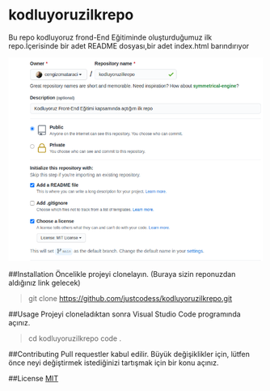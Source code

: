 # kodluyoruzilkrepo


Bu repo kodluyoruz frond-End Eğitiminde oluşturduğumuz ilk repo.İçerisinde bir adet README dosyası,bir adet index.html barındırıyor

![örnekPhoto](https://github.com/Kodluyoruz/taskforce/raw/main/git/odev1/figures/github.png)


##Installation
Öncelikle projeyi clonelayın. (Buraya sizin reponuzdan aldığınız link gelecek)

>git clone https://github.com/justcodess/kodluyoruzilkrepo.git

##Usage
Projeyi cloneladıktan sonra Visual Studio Code programında açınız.

> cd kodluyoruzilkrepo
> code .

##Contributing
Pull requestler kabul edilir. Büyük değişiklikler için, lütfen önce neyi değiştirmek istediğinizi tartışmak için bir konu açınız.

##License
[MIT](https://choosealicense.com/licenses/mit/)